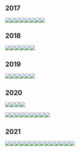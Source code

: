## 2017 

![](file:///C:\Users\lyy22\AppData\Local\Temp\ksohtml17160\wps1.jpg)![](file:///C:\Users\lyy22\AppData\Local\Temp\ksohtml17160\wps2.jpg)![](file:///C:\Users\lyy22\AppData\Local\Temp\ksohtml17160\wps3.jpg)![](file:///C:\Users\lyy22\AppData\Local\Temp\ksohtml17160\wps4.jpg)![](file:///C:\Users\lyy22\AppData\Local\Temp\ksohtml17160\wps5.jpg)![](file:///C:\Users\lyy22\AppData\Local\Temp\ksohtml17160\wps6.jpg)![](file:///C:\Users\lyy22\AppData\Local\Temp\ksohtml17160\wps7.jpg)![](file:///C:\Users\lyy22\AppData\Local\Temp\ksohtml17160\wps8.jpg)

## 2018

![](file:///C:\Users\lyy22\AppData\Local\Temp\ksohtml17160\wps9.jpg)![](file:///C:\Users\lyy22\AppData\Local\Temp\ksohtml17160\wps10.jpg)![](file:///C:\Users\lyy22\AppData\Local\Temp\ksohtml17160\wps11.jpg)![](file:///C:\Users\lyy22\AppData\Local\Temp\ksohtml17160\wps12.jpg)![](file:///C:\Users\lyy22\AppData\Local\Temp\ksohtml17160\wps13.jpg)![](file:///C:\Users\lyy22\AppData\Local\Temp\ksohtml17160\wps14.jpg) 

## 2019

![](file:///C:\Users\lyy22\AppData\Local\Temp\ksohtml17160\wps15.jpg)![](file:///C:\Users\lyy22\AppData\Local\Temp\ksohtml17160\wps16.jpg)![](file:///C:\Users\lyy22\AppData\Local\Temp\ksohtml17160\wps17.jpg)![](file:///C:\Users\lyy22\AppData\Local\Temp\ksohtml17160\wps18.jpg)![](file:///C:\Users\lyy22\AppData\Local\Temp\ksohtml17160\wps19.jpg)![](file:///C:\Users\lyy22\AppData\Local\Temp\ksohtml17160\wps20.jpg) 

## 2020
![](file:///C:\Users\lyy22\AppData\Local\Temp\ksohtml17160\wps21.jpg)![](file:///C:\Users\lyy22\AppData\Local\Temp\ksohtml17160\wps22.jpg)![](file:///C:\Users\lyy22\AppData\Local\Temp\ksohtml17160\wps23.jpg)![](file:///C:\Users\lyy22\AppData\Local\Temp\ksohtml17160\wps24.jpg) 

![](file:///C:\Users\lyy22\AppData\Local\Temp\ksohtml17160\wps25.jpg)![](file:///C:\Users\lyy22\AppData\Local\Temp\ksohtml17160\wps26.jpg)![](file:///C:\Users\lyy22\AppData\Local\Temp\ksohtml17160\wps27.jpg)![](file:///C:\Users\lyy22\AppData\Local\Temp\ksohtml17160\wps28.jpg)![](file:///C:\Users\lyy22\AppData\Local\Temp\ksohtml17160\wps29.jpg)![](file:///C:\Users\lyy22\AppData\Local\Temp\ksohtml17160\wps30.jpg)![](file:///C:\Users\lyy22\AppData\Local\Temp\ksohtml17160\wps31.jpg)![](file:///C:\Users\lyy22\AppData\Local\Temp\ksohtml17160\wps32.jpg)![](file:///C:\Users\lyy22\AppData\Local\Temp\ksohtml17160\wps33.jpg) 

## 2021

![](file:///C:\Users\lyy22\AppData\Local\Temp\ksohtml17160\wps34.jpg)![](file:///C:\Users\lyy22\AppData\Local\Temp\ksohtml17160\wps35.jpg)![](file:///C:\Users\lyy22\AppData\Local\Temp\ksohtml17160\wps36.jpg)![](file:///C:\Users\lyy22\AppData\Local\Temp\ksohtml17160\wps37.jpg)![](file:///C:\Users\lyy22\AppData\Local\Temp\ksohtml17160\wps38.jpg)![](file:///C:\Users\lyy22\AppData\Local\Temp\ksohtml17160\wps39.jpg)![](file:///C:\Users\lyy22\AppData\Local\Temp\ksohtml17160\wps40.jpg)![](file:///C:\Users\lyy22\AppData\Local\Temp\ksohtml17160\wps41.jpg)![](file:///C:\Users\lyy22\AppData\Local\Temp\ksohtml17160\wps42.jpg)![](file:///C:\Users\lyy22\AppData\Local\Temp\ksohtml17160\wps43.jpg)![](file:///C:\Users\lyy22\AppData\Local\Temp\ksohtml17160\wps44.jpg)![](file:///C:\Users\lyy22\AppData\Local\Temp\ksohtml17160\wps45.jpg)![](file:///C:\Users\lyy22\AppData\Local\Temp\ksohtml17160\wps46.jpg)![](file:///C:\Users\lyy22\AppData\Local\Temp\ksohtml17160\wps47.jpg)